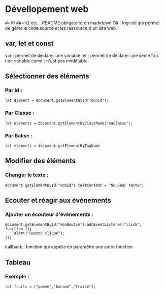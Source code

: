 # Dévellopement web
#=h1 ##=h2 etc... 
README obligatoire en markdown
Git : logiciel qui permet de gérer le code source et les ressource d'un site web
## var, let et const
var : permet de déclarer une variable
let : permet de déclarer une seule fois une variable
const : n'est pas modifiable

## Sélectionner des éléments
### Par Id :
```
let element = document.getElementById("monId");
```
### Par Classe :
```
let elements = document.getElementByClassName("maClasse");
```
### Par Balise :
```
let elements = document.getElementByTagName
```

## Modifier des éléments
### Changer le texte :
```
document.getElementById("monId").textContent = "Nouveau texte";
```

## Ecouter et réagir aux évènements
### Ajouter un écouteur d'évènements :
```
document.getElementById("monBouton").addEventListener("click", function (){
    alert("Bouton cliqué");
});
```

callback : fonction qui appelle en paramètre une autre fonction

## Tableau
### Exemple :
```
let fruits = ["pomme","banane","fraise"];
```
